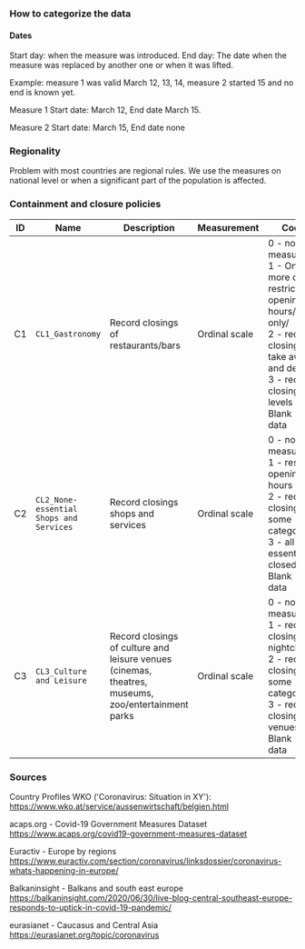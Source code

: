 ### How to categorize the data


#### Dates
Start day: when the measure was introduced.
End day: The date when the measure was replaced by another one or when it was lifted.

Example: measure 1 was valid March 12, 13, 14, measure 2 started 15 and no end is known yet.

Measure 1 Start date: March 12, End date March 15.

Measure 2 Start date: March 15, End date none 

### Regionality
Problem with most countries are regional rules. We use the measures on national level or when a significant part of the population is affected.

### Containment and closure policies

| ID | Name | Description | Measurement | Coding |
| --- | --- | --- | --- | --- |
| C1 | `CL1_Gastronomy` | Record closings of restaurants/bars | Ordinal scale | 0 - no measures <br/>1 - One or more of: restricted opening hours/outside only/ <br/>2 - require closing (only take away and delivery) <br/>3 - require closing all levels <br/>Blank - no data |
| C2 | `CL2_None-essential Shops and Services` | Record closings shops and services | Ordinal scale | 0 - no measures <br/>1 - restricted opening hours <br/>2 - require closing for some categories<br/>3 - all non essential closed <br/>Blank - no data |
| C3 | `CL3_Culture and Leisure` | Record closings of culture and leisure venues (cinemas, theatres, museums, zoo/entertainment parks | Ordinal scale | 0 - no measures <br/>1 - require closing for nightclubs<br/>2 - require closing for some categories<br/>3 - require closing all venues <br/>Blank - no data |

### Sources
Country Profiles WKO ('Coronavirus: Situation in XY'):
https://www.wko.at/service/aussenwirtschaft/belgien.html 

acaps.org -  Covid-19 Government Measures Dataset
https://www.acaps.org/covid19-government-measures-dataset

Euractiv - Europe by regions
https://www.euractiv.com/section/coronavirus/linksdossier/coronavirus-whats-happening-in-europe/

Balkaninsight - Balkans and south east europe
https://balkaninsight.com/2020/06/30/live-blog-central-southeast-europe-responds-to-uptick-in-covid-19-pandemic/

eurasianet - Caucasus and Central Asia
https://eurasianet.org/topic/coronavirus



